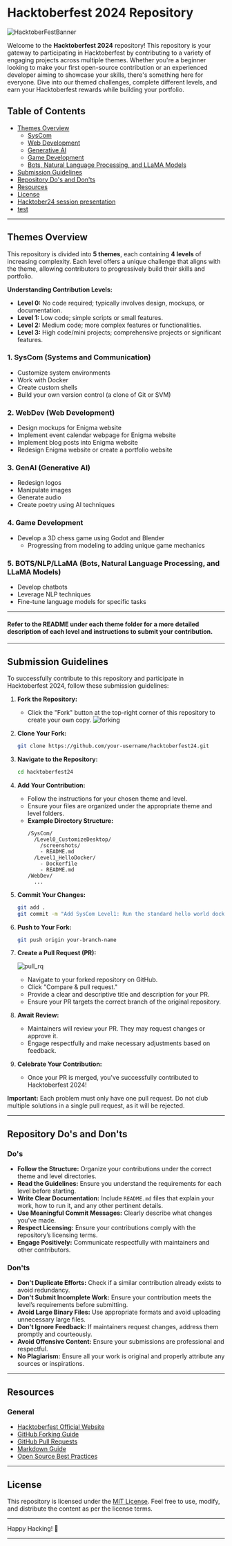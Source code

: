 # Hacktoberfest 2024 Repository

![HacktoberFestBanner](assets/hacktober_banner.png)

Welcome to the **Hacktoberfest 2024** repository! This repository is your gateway to participating in Hacktoberfest by contributing to a variety of engaging projects across multiple themes. Whether you're a beginner looking to make your first open-source contribution or an experienced developer aiming to showcase your skills, there's something here for everyone. Dive into our themed challenges, complete different levels, and earn your Hacktoberfest rewards while building your portfolio.

## Table of Contents

- [Themes Overview](#themes-overview)
  - [SysCom](SysCom)
  - [Web Development](WebDev)
  - [Generative AI](GenAI)
  - [Game Development](GameDev)
  - [Bots, Natural Language Processing, and LLaMA Models](NLPDev)
- [Submission Guidelines](#submission-guidelines)
- [Repository Do's and Don'ts](#repository-dos-and-donts)
- [Resources](#resources)
- [License](#license)
- [Hacktober24 session presentation](Hacktober2k24.pdf)
- [test](https://github.com/MU-Enigma/BotForge)

---

## Themes Overview

This repository is divided into **5 themes**, each containing **4 levels** of increasing complexity. Each level offers a unique challenge that aligns with the theme, allowing contributors to progressively build their skills and portfolio.

**Understanding Contribution Levels:**
- **Level 0:** No code required; typically involves design, mockups, or documentation.
- **Level 1:** Low code; simple scripts or small features.
- **Level 2:** Medium code; more complex features or functionalities.
- **Level 3:** High code/mini projects; comprehensive projects or significant features.

### 1. SysCom (Systems and Communication)
- Customize system environments
- Work with Docker
- Create custom shells
- Build your own version control (a clone of Git or SVM)

### 2. WebDev (Web Development)
- Design mockups for Enigma website
- Implement event calendar webpage for Enigma website
- Implement blog posts into Enigma website
- Redesign Enigma website or create a portfolio website

### 3. GenAI (Generative AI)
- Redesign logos
- Manipulate images
- Generate audio
- Create poetry using AI techniques

### 4. Game Development
- Develop a 3D chess game using Godot and Blender
  - Progressing from modeling to adding unique game mechanics

### 5. BOTS/NLP/LLaMA (Bots, Natural Language Processing, and LLaMA Models)
- Develop chatbots
- Leverage NLP techniques
- Fine-tune language models for specific tasks

---

#### Refer to the README under each theme folder for a more detailed description of each level and instructions to submit your contribution.

---

## Submission Guidelines

To successfully contribute to this repository and participate in Hacktoberfest 2024, follow these submission guidelines:

1. **Fork the Repository:**
   - Click the "Fork" button at the top-right corner of this repository to create your own copy.
    ![forking](assets/forking.jpeg)

2. **Clone Your Fork:**
   ```bash
   git clone https://github.com/your-username/hacktoberfest24.git
   ```

3. **Navigate to the Repository:**
   ```bash
   cd hacktoberfest24
   ```

4. **Add Your Contribution:**
   - Follow the instructions for your chosen theme and level.
   - Ensure your files are organized under the appropriate theme and level folders.
   - **Example Directory Structure:**
     ```
     /SysCom/
       /Level0_CustomizeDesktop/
         /screenshots/
         - README.md
       /Level1_HelloDocker/
         - Dockerfile
         - README.md
     /WebDev/
       ...
     ```

5. **Commit Your Changes:**
   ```bash
   git add .
   git commit -m "Add SysCom Level1: Run the standard hello world docker"
   ```

6. **Push to Your Fork:**
   ```bash
   git push origin your-branch-name
   ```

7. **Create a Pull Request (PR):**
   
   ![pull_rq](assets/pull_req.png)
   - Navigate to your forked repository on GitHub.
   - Click "Compare & pull request."
   - Provide a clear and descriptive title and description for your PR.
   - Ensure your PR targets the correct branch of the original repository.

8. **Await Review:**
   - Maintainers will review your PR. They may request changes or approve it.
   - Engage respectfully and make necessary adjustments based on feedback.

9. **Celebrate Your Contribution:**
    - Once your PR is merged, you've successfully contributed to Hacktoberfest 2024!

**Important:** Each problem must only have one pull request. Do not club multiple solutions in a single pull request, as it will be rejected.

---

## Repository Do's and Don'ts

### Do's

- **Follow the Structure:** Organize your contributions under the correct theme and level directories.
- **Read the Guidelines:** Ensure you understand the requirements for each level before starting.
- **Write Clear Documentation:** Include `README.md` files that explain your work, how to run it, and any other pertinent details.
- **Use Meaningful Commit Messages:** Clearly describe what changes you've made.
- **Respect Licensing:** Ensure your contributions comply with the repository’s licensing terms.
- **Engage Positively:** Communicate respectfully with maintainers and other contributors.

### Don'ts

- **Don't Duplicate Efforts:** Check if a similar contribution already exists to avoid redundancy.
- **Don't Submit Incomplete Work:** Ensure your contribution meets the level’s requirements before submitting.
- **Avoid Large Binary Files:** Use appropriate formats and avoid uploading unnecessary large files.
- **Don't Ignore Feedback:** If maintainers request changes, address them promptly and courteously.
- **Avoid Offensive Content:** Ensure your submissions are professional and respectful.
- **No Plagiarism:** Ensure all your work is original and properly attribute any sources or inspirations.

---

## Resources

### General

- [Hacktoberfest Official Website](https://hacktoberfest.com/)
- [GitHub Forking Guide](https://docs.github.com/en/get-started/quickstart/fork-a-repo)
- [GitHub Pull Requests](https://docs.github.com/en/pull-requests)
- [Markdown Guide](https://www.markdownguide.org/)
- [Open Source Best Practices](https://opensource.guide/best-practices/)

---

## License

This repository is licensed under the [MIT License](LICENSE). Feel free to use, modify, and distribute the content as per the license terms.

---

Happy Hacking! 🚀

---
